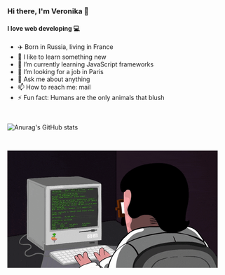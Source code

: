 ### Hi there, I'm Veronika 👋
#### I love web developing  💻

- ✈️ Born in Russia, living in France 
- 🚀 I like to learn something new
- 🌱 I’m currently learning JavaScript frameworks
- 🤔 I’m looking for a job in Paris
- 💬 Ask me about anything 
- 📫 How to reach me: mail
- ⚡ Fun fact: Humans are the only animals that blush

<br />


![Anurag's GitHub stats](https://github-readme-stats.vercel.app/api?username=g-veronika&show_icons=true&theme=dark)


<br />


![](assets/imgs/gifs/giphy.gif)


